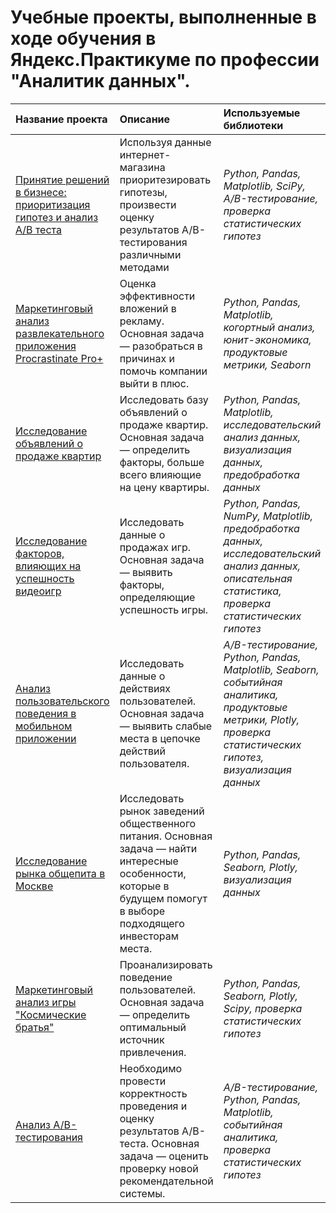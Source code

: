 # Учебные проекты, выполненные в ходе обучения в Яндекс.Практикуме по профессии "Аналитик данных".

| Название проекта | Описание | Используемые библиотеки | 
| :---------------------- | :---------------------- | :---------------------- |
| [Принятие решений в бизнесе: приоритизация гипотез и анализ A/B теста](menshov-da-hypo_a_b_test) | Используя данные интернет-магазина приоритезировать гипотезы, произвести оценку результатов A/B-тестирования различными методами | *Python, Pandas, Matplotlib, SciPy, A/B-тестирование, проверка статистических гипотез* |
| [Маркетинговый анализ развлекательного приложения Procrastinate Pro+](menshov-da-market_res) | Оценка эффективности вложений в рекламу. Основная задача — разобраться в причинах и помочь компании выйти в плюс. | *Python, Pandas, Matplotlib, когортный анализ, юнит-экономика, продуктовые метрики, Seaborn* |
| [Исследование объявлений о продаже квартир](menshov-da-market_res) | Исследовать базу объявлений о продаже квартир. Основная задача — определить факторы, больше всего влияющие на цену квартиры. | *Python, Pandas, Matplotlib, исследовательский анализ данных, визуализация данных, предобработка данных* |
| [Исследование факторов, влияющих на успешность видеоигр](menshov-da-game_success_res) | Исследовать данные о продажах игр. Основная задача — выявить факторы, определяющие успешность игры. | *Python, Pandas, NumPy, Matplotlib, предобработка данных, исследовательский анализ данных, описательная статистика, проверка статистических гипотез* |
| [Анализ пользовательского поведения в мобильном приложении](menshov-da-user_behave_res) | Исследовать данные о действиях пользователей. Основная задача — выявить слабые места в цепочке действий пользователя. | *A/B-тестирование, Python, Pandas, Matplotlib, Seaborn, событийная аналитика, продуктовые метрики, Plotly, проверка статистических гипотез, визуализация данных* |
| [Исследование рынка общепита в Москве](menshov-da-catering_moscow) | Исследовать рынок заведений общественного питания. Основная задача — найти интересные особенности, которые в будущем помогут в выборе подходящего инвесторам места. | *Python, Pandas, Seaborn, Plotly, визуализация данных* |
| [Маркетинговый анализ игры "Космические братья"](menshov-da-market_space_bros) | Проанализировать поведение пользователей. Основная задача — определить оптимальный источник привлечения. | *Python, Pandas, Seaborn, Plotly, Scipy, проверка статистических гипотез* |
| [Анализ А/B-тестирования](menshov-da-a_b_project) | Необходимо провести корректность проведения и оценку результатов A/B-теста. Основная задача — оценить проверку новой рекомендательной системы. | *A/B-тестирование, Python, Pandas, Matplotlib, событийная аналитика, проверка статистических гипотез* |